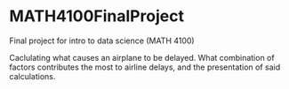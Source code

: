 # MATH4100FinalProject
Final project for intro to data science (MATH 4100)

Caclulating what causes an airplane to be delayed. What combination of factors contributes the most to airline delays, and the presentation of said calculations.
